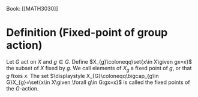 Book: [[MATH3030]]
# Definition (Fixed-point of group action)
Let $G$ act on $X$ and $g\in G$.
Define $X_{g}\coloneqq\set{x\in X\given gx=x}$ the subset of $X$ fixed by $g$.
We call elements of $X_{g}$ a fixed point of $g$, or that $g$ fixes $x$.
The set $\displaystyle  X_{G}\coloneqq\bigcap_{g\in G}X_{g}=\set{x\in X\given \forall g\in G:gx=x}$ is called the fixed points of the $G$-action.